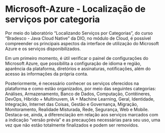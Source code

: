 # Microsoft-Azure - Localização de serviços por categoria

  Por meio do laboratório “Localizando Serviços por Categorias”, do curso “Bradesco - Java Cloud Native” da DIO, no módulo de Cloud, é possível compreender os principais aspectos da interface de utilização do Microsoft Azure e os serviços disponibilizados.
  
  Em um primeiro momento, é útil verificar o painel de configurações do Microsoft Azure, que possibilita a configuração de idioma e região, aparência da plataforma, diretórios e assinaturas, notificações, além do acesso às informações da própria conta.

  Posteriormente, é necessário conhecer os serviços oferecidos na plataforma e como estão organizados, por meio das seguintes categorias: Análises, Armazenamento, Banco de Dados, Computação, Contêineres, DevOps, Híbrido + Multinuvem, IA + Machine Learning, Geral, Identidade, Integração, Internet das Coisas, Gestão e Governança, Migração, Monitoramento, Realidade Misturada, Rede, Segurança, Web e Mobile. Destaca-se, ainda, a diferenciação em relação aos serviços marcados com a indicação “versão prévia” e as precauções necessárias para seu uso, uma vez que não estão totalmente finalizados e podem ser removidos.
